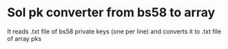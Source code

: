 # Sol pk converter from bs58 to array

It reads .txt file of bs58 private keys (one per line) and converts it to .txt file of array pks
